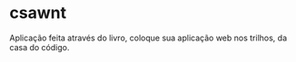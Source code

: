 csawnt
======

Aplicação feita através do livro, coloque sua aplicação web nos trilhos, da casa do código.
